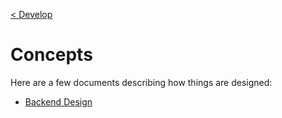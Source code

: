 [< Develop](../Develop.md)

# Concepts

Here are a few documents describing how things are designed:

- [Backend Design](backendDesign/BackendDesign.md)
